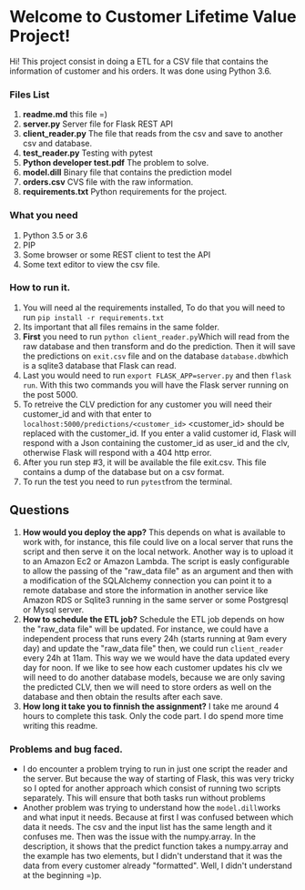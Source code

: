 # Welcome to Customer Lifetime Value Project!

Hi! This project consist in doing a ETL for a CSV file that contains the information of customer and his orders. It was done using Python 3.6.


### Files List
1. **readme.md** this file =)
2. **server.py** Server file for Flask REST API
3. **client_reader.py** The file that reads from the csv and save to another csv and database.
4. **test_reader.py** Testing with pytest
5. **Python developer test.pdf** The problem to solve.
6. **model.dill** Binary file that contains the prediction model
7. **orders.csv** CVS file with the raw information.
8. **requirements.txt** Python requirements for the project. 

### What you need

1. Python 3.5 or 3.6
2. PIP
3. Some browser or some REST client to test the API
4. Some text editor to view the csv file.

### How to run it.

1. You will need al the requirements installed, To do that you will need to run `pip install -r requirements.txt`
2. Its important that all files remains in the same folder.
3. **First** you need to run `python client_reader.py`Which will read from the raw database and then transform and do the prediction. Then it will save the predictions on `exit.csv` file and on the database `database.db`which is a sqlite3 database that Flask can read.
4. Last you would need to run `export FLASK_APP=server.py` and then `flask run`. With this two commands you will have the Flask server running on the post 5000.
5. To retreive the CLV prediction for any customer you will need their customer_id and with that enter to `localhost:5000/predictions/<customer_id>` <customer_id> should be replaced with the customer_id. If you enter a valid customer id, Flask will respond with a Json containing the customer_id as user_id and the clv, otherwise Flask will respond with a 404 http error. 
6. After you run step #3, it will be available the file exit.csv. This file contains  a dump of the database but on a csv format.
7. To run the test you need to run `pytest`from the terminal.

## Questions

1. **How would you deploy the app?**
    This depends on what is available to work with, for instance, this file could live on a local server that runs the script and then serve it on the local network. 
    Another way is to upload it to an Amazon Ec2 or Amazon Lambda. The script is easly configurable to allow the passing of the "raw_data file" as an argument and then with a modification of the SQLAlchemy connection you can point it to a remote database and store the information in another service like Amazon RDS or Sqlite3 running in the same server or some Postgresql or Mysql server.    
2. **How to schedule the ETL job?**
    Schedule the ETL job depends on how the "raw_data file" will be updated. For instance, we could have a independent process that runs every 24h (starts running at 9am every day) and update the "raw_data file" then, we could run `client_reader` every 24h at 11am. This way we we would have the data updated every day for noon. 
    If we like to see how each customer updates his clv we will need to do another database models, because we are only saving the predicted CLV, then we will need to store orders as well on the database and then obtain the results after each save. 
3. **How long it take you to finnish the assignment?**
    I take me around 4 hours to complete this task. Only the code part. I do spend more time writing this readme. 


### Problems and bug faced.
*  I do encounter a problem trying to run in just one script the reader and the server. But because the way of starting of Flask, this was very tricky so I opted for another approach which consist of running two scripts separately. This will ensure that both tasks run without problems
* Another problem was trying to understand how the `model.dill`works and what input it needs. Because at first I was confused between which data it needs. The csv and the input list has the same length and it confuses me. Then was the issue with the numpy.array. In the description, it shows that the predict function takes a numpy.array and the example has two elements, but I didn't understand that it was the data from every customer already "formatted". Well, I didn't understand at the beginning =)p.
